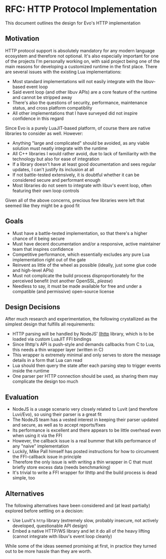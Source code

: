# RFC: HTTP Protocol Implementation

This document outlines the design for Evo's HTTP implementation

## Motivation

HTTP protocol support is absolutely mandatory for any modern language ecosystem and therefore not optional. It's also especially important for one of the projects I'm personally working on, with said project being one of the main reasons for developing a customized runtime in the first place. There are several issues with the existing Lua implementations:

* Most standard implementations will not easily integrate with the libuv-based event loop
* Said event loop (and other libuv APIs) are a core feature of the runtime and cannot be stripped away
* There's also the questions of security, performance, maintenance status, and cross platform compatiblity
* All other implementations that I have surveyed did not inspire confidence in this regard

Since Evo is a purely LuaJIT-based platform, of course there are native libraries to consider as well. However:

* Anything "large and complicated" should be avoided, as any viable solution must neatly integrate with the runtime
* All C++ libraries I would rather avoid, due to lack of familiarity with the technology but also for ease of integration
* If a library doesn't have at least good documentation and sees regular updates, I can't justify its inclusion at all
* If not battle-tested extensively, it is doubtful whether it can be considered secure and performant enough
* Most libraries do not seem to integrate with libuv's event loop, often featuring their own loop controls

Given all of the above concerns, precious few libraries were left that seemed like they might be a good fit

## Goals

* Must have a battle-tested implementation, so that there's a higher chance of it being secure
* Must have decent documentation and/or a responsive, active maintainer team that inspires confidence
* Competitive performance, which essentially excludes any pure Lua implementation right out of the gate
* Reinvent as little of the wheel as possible (ideally, just some glue code and high-level APIs)
* Must not complicate the build process disproportionately for the perceived benefit (not another OpenSSL, *please*)
* Needless to say, it must be made available for free and under a compatible (and permissive) open-source license

## Design Decisions

After much research and experimentation, the following crystallized as the simplest design that fulfills all requirements:

* HTTP parsing will be handled by NodeJS' [llhttp](https://github.com/nodejs/llhttp) library, which is to be loaded via custom LuaJIT FFI bindings
* Since llhttp's API is push-style and demands callbacks from C to Lua, this needs a thin wrapper layer (written in C)
* This wrapper is extremely minimal and only serves to store the message details in a form that Lua can read
* Lua should then query the state after each parsing step to trigger events inside the runtime
* One parser per HTTP connection should be used, as sharing them may complicate the design too much

## Evaluation

* NodeJS is a usage scenario very closely related to Luvit (and therefore Luvi/Evo), so using their parser is a great fit
* The NodeJS team has a vested interest in keeping their parser updated and secure, as well as to accept reports/fixes
* Its performance is excellent and there appears to be little overhead even when using it via the FFI
* However, the callback issue is a real bummer that kills performance of any "naive" implementation
* Luckily, Mike Pall himself has posted instructions for how to circumvent the FFI-callback issue in principle
* Therefore the only issue is with writing a thin wrapper in C that must briefly store excess data (needs benchmarking)
* It's trivial to write a FFI wrapper for llhttp and the build process is dead simple, too

## Alternatives

The following alternatives have been considered and (at least partially) explored before settling on a decision:

* Use Luvit's ``http`` library (extremely slow, probably insecure, not actively developed, questionable API design)
* Embed a native HTTP/WS library and let it do all of the heavy lifting (cannot integrate with libuv's event loop cleanly)

While some of the ideas seemed promising at first, in practice they turned out to be more hassle than they are worth.
